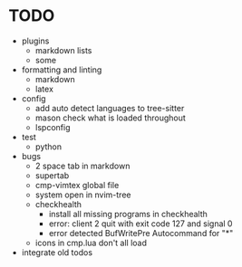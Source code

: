 # TODO

- plugins
  - markdown lists
  - some
- formatting and linting
  - markdown
  - latex
- config
  - add auto detect languages to tree-sitter
  - mason check what is loaded throughout
  - lspconfig
- test
  - python
- bugs
  - 2 space tab in markdown
  - supertab
  - cmp-vimtex global file
  - system open in nvim-tree
  - checkhealth
    - install all missing programs in checkhealth
    - error: client 2 quit with exit code 127 and signal 0
    - error detected BufWritePre Autocommand for "\*"
  - icons in cmp.lua don't all load
- integrate old todos
